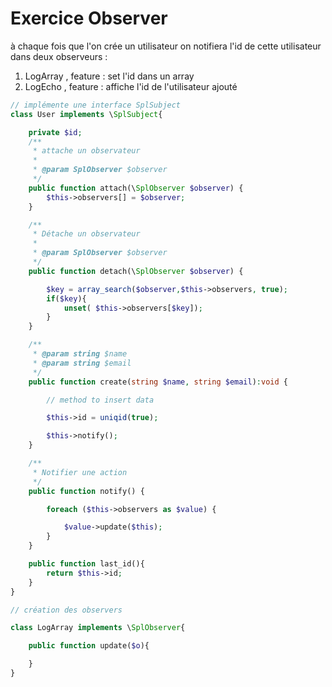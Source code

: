# Exercice Observer

à chaque fois que l'on crée un utilisateur on notifiera l'id de cette utilisateur dans deux observeurs :

1. LogArray , feature : set l'id dans un array 
1. LogEcho , feature : affiche l'id de l'utilisateur ajouté
   
```php
// implémente une interface SplSubject
class User implements \SplSubject{

    private $id;
    /**
     * attache un observateur
     *
     * @param SplObserver $observer
     */
    public function attach(\SplObserver $observer) {
        $this->observers[] = $observer;
    }

    /**
     * Détache un observateur
     *
     * @param SplObserver $observer
     */
    public function detach(\SplObserver $observer) {

        $key = array_search($observer,$this->observers, true);
        if($key){
            unset( $this->observers[$key]);
        }
    }

    /**
     * @param string $name
     * @param string $email
     */
    public function create(string $name, string $email):void {

        // method to insert data

        $this->id = uniqid(true);

        $this->notify();
    }

    /**
     * Notifier une action
     */
    public function notify() {

        foreach ($this->observers as $value) {

            $value->update($this);
        }
    }

    public function last_id(){
        return $this->id;
    }
}

// création des observers 

class LogArray implements \SplObserver{

    public function update($o){

    }
}
```

